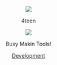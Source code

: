 <p align="center">  
<img src="https://tenor.com/view/sukuna-hair-back-jujutsu-kaisen-gif-19182152">
</p>
<p align="center">
    4teen
<p align="center">  
<img src="https://komarev.com/ghpvc/?username=Icognito777&color=grey">
</p>
<p align="center">
Busy Makin Tools!
<p align="center">
    <a href="https://discord.gg/hrFgrcUPgJ">Development</a>
